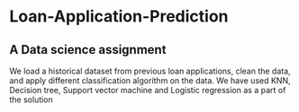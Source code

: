 # Loan-Application-Prediction
## A Data science assignment
We load a historical dataset from previous loan applications, clean the data, and apply different classification algorithm on the data. 
We have used KNN, Decision tree, Support vector machine and Logistic regression as a part of the solution
